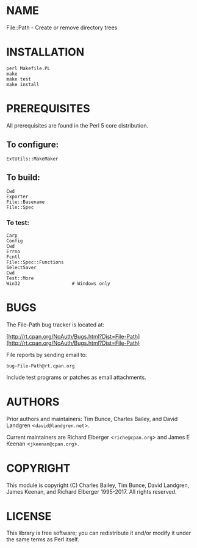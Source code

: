 # NAME

File::Path - Create or remove directory trees

# INSTALLATION

    perl Makefile.PL
    make
    make test
    make install

# PREREQUISITES

All prerequisites are found in the Perl 5 core distribution.

## To configure:

    ExtUtils::MakeMaker

## To build:

    Cwd
    Exporter
    File::Basename
    File::Spec

### To test:

    Carp
    Config
    Cwd
    Errno
    Fcntl
    File::Spec::Functions
    SelectSaver
    Cwd
    Test::More
    Win32                   # Windows only

# BUGS

The File-Path bug tracker is located at:

[http://rt.cpan.org/NoAuth/Bugs.html?Dist=File-Path](http://rt.cpan.org/NoAuth/Bugs.html?Dist=File-Path)

File reports by sending email to:

    bug-File-Path@rt.cpan.org

Include test programs or patches as email attachments.

# AUTHORS

Prior authors and maintainers: Tim Bunce, Charles Bailey, and
David Landgren <`david@landgren.net`>.

Current maintainers are Richard Elberger <`riche@cpan.org`> and
James E Keenan <`jkeenan@cpan.org`>.

# COPYRIGHT

This module is copyright (C) Charles Bailey, Tim Bunce, David Landgren,
James Keenan, and Richard Elberger 1995-2017. All rights reserved.

# LICENSE

This library is free software; you can redistribute it and/or modify
it under the same terms as Perl itself.
